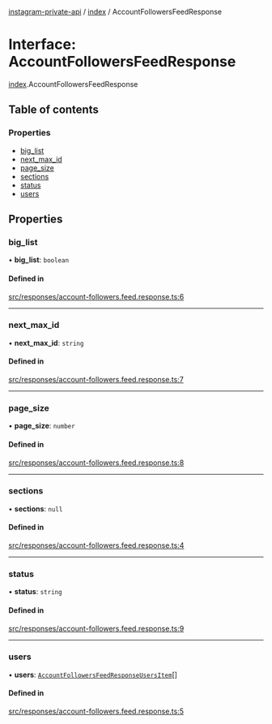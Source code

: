 [instagram-private-api](../../README.md) / [index](../../modules/index.md) / AccountFollowersFeedResponse

# Interface: AccountFollowersFeedResponse

[index](../../modules/index.md).AccountFollowersFeedResponse

## Table of contents

### Properties

- [big\_list](AccountFollowersFeedResponse.md#big_list)
- [next\_max\_id](AccountFollowersFeedResponse.md#next_max_id)
- [page\_size](AccountFollowersFeedResponse.md#page_size)
- [sections](AccountFollowersFeedResponse.md#sections)
- [status](AccountFollowersFeedResponse.md#status)
- [users](AccountFollowersFeedResponse.md#users)

## Properties

### big\_list

• **big\_list**: `boolean`

#### Defined in

[src/responses/account-followers.feed.response.ts:6](https://github.com/Nerixyz/instagram-private-api/blob/0e0721c/src/responses/account-followers.feed.response.ts#L6)

___

### next\_max\_id

• **next\_max\_id**: `string`

#### Defined in

[src/responses/account-followers.feed.response.ts:7](https://github.com/Nerixyz/instagram-private-api/blob/0e0721c/src/responses/account-followers.feed.response.ts#L7)

___

### page\_size

• **page\_size**: `number`

#### Defined in

[src/responses/account-followers.feed.response.ts:8](https://github.com/Nerixyz/instagram-private-api/blob/0e0721c/src/responses/account-followers.feed.response.ts#L8)

___

### sections

• **sections**: ``null``

#### Defined in

[src/responses/account-followers.feed.response.ts:4](https://github.com/Nerixyz/instagram-private-api/blob/0e0721c/src/responses/account-followers.feed.response.ts#L4)

___

### status

• **status**: `string`

#### Defined in

[src/responses/account-followers.feed.response.ts:9](https://github.com/Nerixyz/instagram-private-api/blob/0e0721c/src/responses/account-followers.feed.response.ts#L9)

___

### users

• **users**: [`AccountFollowersFeedResponseUsersItem`](../../classes/index/AccountFollowersFeedResponseUsersItem.md)[]

#### Defined in

[src/responses/account-followers.feed.response.ts:5](https://github.com/Nerixyz/instagram-private-api/blob/0e0721c/src/responses/account-followers.feed.response.ts#L5)
